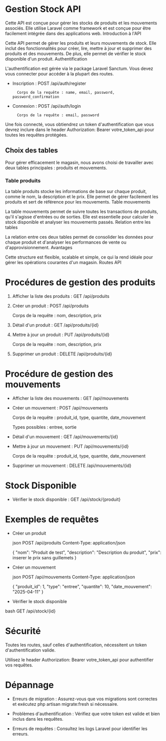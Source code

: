 # Gestion Stock API

Cette API est conçue pour gérer les stocks de produits et les mouvements associés. Elle utilise Laravel comme framework et est conçue pour être facilement intégrée dans des applications web.
Introduction à l'API

Cette API permet de gérer les produits et leurs mouvements de stock. Elle inclut des fonctionnalités pour créer, lire, mettre à jour et supprimer des produits et des mouvements. De plus, elle permet de vérifier le stock disponible d'un produit.
Authentification

L'authentification est gérée via le package Laravel Sanctum. Vous devez vous connecter pour accéder à la plupart des routes.

- Inscription : POST /api/auth/register

        Corps de la requête : name, email, password, password_confirmation

- Connexion : POST /api/auth/login

        Corps de la requête : email, password

Une fois connecté, vous obtiendrez un token d'authentification que vous devrez inclure dans le header Authorization: Bearer votre_token_api pour toutes les requêtes protégées.

## Choix des tables

Pour gérer efficacement le magasin, nous avons choisi de travailler avec deux tables principales : produits et mouvements.

### Table produits

La table produits stocke les informations de base sur chaque produit, comme le nom, la description et le prix. Elle permet de gérer facilement les produits et sert de référence pour les mouvements.
Table mouvements

La table mouvements permet de suivre toutes les transactions de produits, qu'il s'agisse d'entrées ou de sorties. Elle est essentielle pour calculer le stock disponible et analyser les mouvements passés.
Relation entre les tables

La relation entre ces deux tables permet de consolider les données pour chaque produit et d'analyser les performances de vente ou d'approvisionnement.
Avantages

Cette structure est flexible, scalable et simple, ce qui la rend idéale pour gérer les opérations courantes d'un magasin.
Routes API


# Procédures de gestion des produits

1. Afficher la liste des produits : GET /api/produits

2. Créer un produit : POST /api/produits

    Corps de la requête : nom, description, prix

3. Détail d'un produit : GET /api/produits/{id}

4. Mettre à jour un produit : PUT /api/produits/{id}

    Corps de la requête : nom, description, prix

5. Supprimer un produit : DELETE /api/produits/{id}

# Procédure de gestion des mouvements

- Afficher la liste des mouvements : GET /api/mouvements

- Créer un mouvement : POST /api/mouvements

    Corps de la requête : produit_id, type, quantite, date_mouvement

    Types possibles : entree, sortie

- Détail d'un mouvement : GET /api/mouvements/{id}

- Mettre à jour un mouvement : PUT /api/mouvements/{id}

    Corps de la requête : produit_id, type, quantite, date_mouvement

- Supprimer un mouvement : DELETE /api/mouvements/{id}


# Stock Disponible

- Vérifier le stock disponible : GET /api/stock/{produit}

# Exemples de requêtes

- Créer un produit

    json
    POST /api/produits
    Content-Type: application/json

    {
        "nom": "Produit de test",
        "description": "Description du produit",
        "prix": inserer le prix sans guillemets
    }

- Créer un mouvement

    json
    POST /api/mouvements 
    Content-Type: application/json

    {
        "produit_id": 1,
        "type": "entree",
        "quantite": 10,
        "date_mouvement": "2025-04-11"
    }

- Vérifier le stock disponible

bash
GET /api/stock/{id}

# Sécurité

Toutes les routes, sauf celles d'authentification, nécessitent un token d'authentification valide.

Utilisez le header Authorization: Bearer votre_token_api pour authentifier vos requêtes.

# Dépannage

- Erreurs de migration : Assurez-vous que vos migrations sont correctes et exécutez php artisan migrate:fresh si nécessaire.

- Problèmes d'authentification : Vérifiez que votre token est valide et bien inclus dans les requêtes.

- Erreurs de requêtes : Consultez les logs Laravel pour identifier les erreurs.
